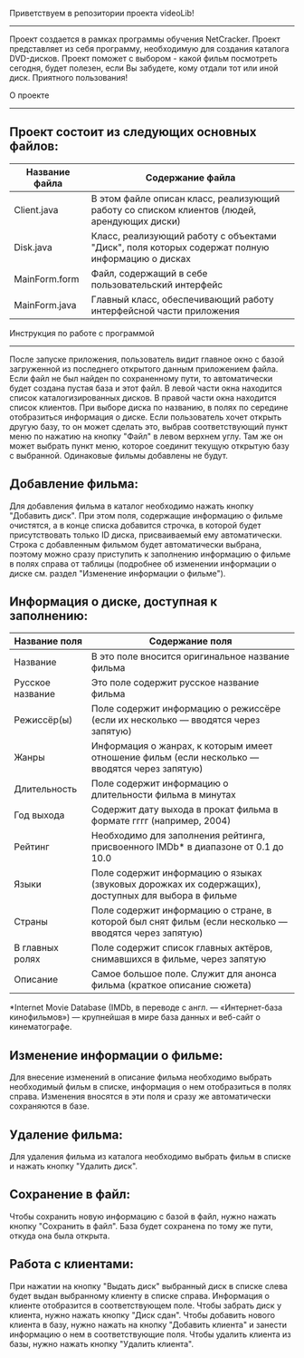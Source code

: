 ﻿Приветствуем в репозитории проекта videoLib!
********************************************

Проект создается в рамках программы обучения NetCracker.
Проект представляет из себя программу, необходимую для создания каталога DVD-дисков.
Проект поможет с выбором - какой фильм посмотреть сегодня, будет полезен, если Вы забудете,
кому отдали тот или иной диск. Приятного пользования!



О проекте
*********

Проект состоит из следующих основных файлов:
---------------------------------------------



Название файла  | Содержание файла
----------------|----------------------
Client.java     | В этом файле описан класс, реализующий работу со списком клиентов (людей, арендующих диски)
Disk.java       | Класс, реализующий работу с объектами "Диск", поля которых содержат полную информацию о дисках
MainForm.form   | Файл, содержащий в себе пользовательский интерфейс
MainForm.java   | Главный класс, обеспечивающий работу интерфейсной части приложения



Инструкция по работе с программой
*********************************

После запуске приложения, пользователь видит главное окно с базой загруженной из последнего открытого данным приложением файла. Если файл не был найден по сохраненному пути, то автоматически будет создана пустая база и этот файл. В левой части окна находится список каталогизированных дисков. В правой части окна находится список клиентов. При выборе диска по названию, в полях по середине отобразиться информация о диске. Если пользователь хочет открыть другую базу, то он может сделать это, выбрав соответствующий пункт меню по нажатию на кнопку "Файл" в левом верхнем углу. Там же он может выбрать пункт меню, которое соединит текущую открытую базу с выбранной. Одинаковые фильмы добавлены не будут.



Добавление фильма:
------------------

Для добавления фильма в каталог необходимо нажать кнопку "Добавить диск". При этом поля, содержащие информацию о фильме очистятся, а в конце списка добавится строчка, в которой будет присутствовать только ID диска, присваиваемый ему автоматически. Строка с добавленным фильмом будет автоматически выбрана, поэтому можно сразу приступить к заполнению информацию о фильме в полях справа от таблицы (подробнее об изменении информации о диске см. раздел "Изменение информации о фильме").


Информация о диске, доступная к заполнению:
-------------------------------------------


Название поля     | Содержание поля
------------------|----------------------
Название          | В это поле вносится оригинальное название фильма
Русское название  | Это поле содержит русское название фильма
Режиссёр(ы)       | Поле содержит информацию о режиссёре (если их несколько — вводятся через запятую)
Жанры             | Информация о жанрах, к которым имеет отношение фильм (если несколько — вводятся через запятую)
Длительность      | Поле содержит информацию о длительности фильма в минутах
Год выхода        | Содержит дату выхода в прокат фильма в формате гггг (например, 2004)
Рейтинг           | Необходимо для заполнения рейтинга, присвоенного IMDb* в диапазоне от 0.1 до 10.0
Языки             | Поле содержит информацию о языках (звуковых дорожках их содержащих), доступных для выбора в фильме
Страны            | Поле содержит информацию о стране, в которой был снят фильм (если несколько — вводятся через запятую)
В главных ролях   | Поле содержит список главных актёров, снимавшихся в фильме, через запятую
Описание          | Самое большое поле. Служит для анонса фильма (краткое описание сюжета)

*Internet Movie Database (IMDb, в переводе с англ. — «Интернет-база кинофильмов») — крупнейшая в мире база данных и веб-сайт о кинематографе. 


Изменение информации о фильме:
------------------------------

Для внесение изменений в описание фильма необходимо выбрать необходимый фильм в списке, информация о нем отобразиться в полях справа. Изменения вносятся в эти поля и сразу же автоматически сохраняются в базе. 


Удаление фильма:
----------------
 
Для удаления фильма из каталога необходимо выбрать фильм в списке и нажать кнопку "Удалить диск".


Сохранение в файл:
------------------------------

Чтобы сохранить новую информацию с базой в файл, нужно нажать кнопку "Сохранить в файл". База будет сохранена по тому же пути, откуда она была открыта.


Работа с клиентами:
------------------------------

При нажатии на кнопку "Выдать диск" выбранный диск в списке слева будет выдан выбранному клиенту в списке справа. Информация о клиенте отобразится в соответствующем поле. Чтобы забрать диск у клиента, нужно нажать кнопку "Диск сдан".
Чтобы добавить нового клиента в базу, нужно нажать на кнопку "Добавить клиента" и занести информацию о нем в соответствующие поля. Чтобы удалить клиента из базы, нужно нажать кнопку "Удалить клиента".
